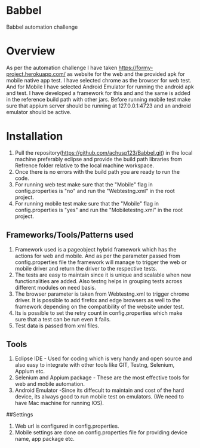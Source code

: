 # Babbel
Babbel automation challenge


# Overview
As per the automation challenge I have taken https://formy-project.herokuapp.com/ as website for the web and the provided apk for mobile native app test.
I have selected chrome as the browser for web test. And for Mobile I have selected Android Emulator for running the android apk and test.
I have developed a framework for this and and the same is added in the reference build path with other jars. Before running mobile test make sure that appium server should be 
running at 127.0.0.1:4723 and an android emulator should be active.
# Installation
1. Pull the repository(https://github.com/achusp123/Babbel.git) in the local machine preferably eclipse and 
   provide the build path libraries from Refrence folder relative to the local machine workspace.
2. Once there is no errors with the build path you are ready to run the code.
3. For running web test make sure that the "Mobile" flag in config.properties is "no" and run the "Webtestng.xml" in the root project.
4. For running mobile test make sure that the "Mobile" flag in config.properties is "yes" and run the "Mobiletestng.xml" in the root project.

## Frameworks/Tools/Patterns used

1. Framework used is a pageobject hybrid framework which has the actions for web and mobile. And as per the parameter passed from config.properties file
   the framework will manage to trigger the web or mobile driver and return the driver to the respective tests.
2. The tests are easy to maintain since it is unique and scalable when new functionalities are added. Also testng helps in grouping tests across different modules on need basis.
3. The browser parameter is taken from Webtestng.xml to trigger chrome driver.
   It is possible to add firefox and edge browsers as well to the framework depending on the compatibility of the website under test.
4. Its is possible to set the retry count in config.properties which make sure that a test can be run even it fails.
5. Test data is passed from xml files.
## Tools 
1. Eclipse IDE - Used for coding which is very handy and open source and also easy to integrate with other tools like GIT, Testng, Selenium, Appium etc.
2. Selenium and Appium package - These are the most effective tools for web and mobile automation.
3. Android Emulator -Since its diffecult to maintain and cost of the hard device, its always good to run mobile test on emulators. (We need to have Mac machine for running IOS).

##Settings
1. Web url is configured in config.properties.
2. Mobile settings are done on config.properties file for providing device name, app package etc.
